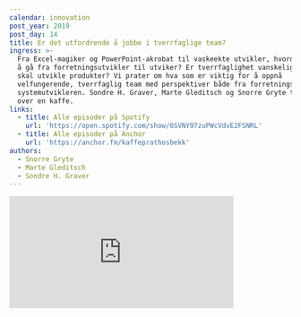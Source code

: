 ```yaml
---
calendar: innovation
post_year: 2019
post_day: 14
title: Er det utfordrende å jobbe i tverrfaglige team?
ingress: >-
  Fra Excel-magiker og PowerPoint-akrobat til vaskeekte utvikler, hvordan er det
  å gå fra forretningsutvikler til utviker? Er tverrfaglighet vanskelig når man
  skal utvikle produkter? Vi prater om hva som er viktig for å oppnå
  velfungerende, tverrfaglig team med perspektiver både fra forretnings- og
  systemutvikleren. Sondre H. Graver, Marte Gleditsch og Snorre Gryte tar praten
  over en kaffe.
links:
  - title: Alle episoder på Spotify
    url: 'https://open.spotify.com/show/6SVNY97zuPWcVdvE2FSNRL'
  - title: Alle episoder på Anchor
    url: 'https://anchor.fm/kaffeprathosbekk'
authors:
  - Snorre Gryte
  - Marte Gleditsch
  - Sondre H. Graver
---
```

<iframe src="https://anchor.fm/kaffeprathosbekk/embed/episodes/--e9124q" height="200px" width="400px" frameborder="0" scrolling="no"></iframe>
